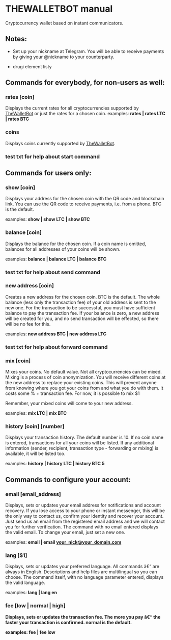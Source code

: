 # THEWALLETBOT manual


Cryptocurrency wallet based on instant communicators.


## Notes:


* Set up your nickname at Telegram. You will be able to receive payments by giving your @nickname  to your counterparty.


* drugi element listy


## Commands for everybody, for non-users as well:


### <strong>rates [coin]</strong>

Displays the current rates for all cryptocurrencies supported by <a href="http://thewalletbot.com/">TheWalletBot</a> or just the rates for a chosen coin.  examples: <strong>rates | rates LTC | rates BTC</strong>





### <strong>coins</strong>

Displays coins currently supported by <a href="http://thewalletbot.com/">TheWalletBot</a>.





### test txt for help about start command





## Commands for users only:


### <strong>show [coin]</strong>

Displays your address for the chosen coin with the QR code and blockchain link. You can use the QR code to receive payments, i.e. from a phone. BTC is the default.

examples: <strong>show | show LTC | show BTC</strong>


### <strong>balance [coin]</strong>

Displays the balance for the chosen coin. If a coin name is omitted, balances for all addresses of your coins will be shown.

examples: <strong>balance | balance LTC | balance BTC</strong>


### test txt for help about send command





### <strong>new address [coin]</strong>

Creates a new address for the chosen coin. BTC is the default. The whole balance (less only the transaction fee) of your old address is sent to the new one. For the transaction to be successful, you must have sufficient balance to pay the transaction fee. If your balance is zero, a new address will be created for you, and no send transaction will be effected, so there will be no fee for this.

examples: <strong>new address BTC | new address LTC</strong>





### test txt for help about forward command





### <strong>mix [coin]</strong>

Mixes your coins. No default value. Not all cryptocurrencies can be mixed. Mixing is a process of coin anonymization. You will receive different coins at the new address to replace your existing coins. This will prevent anyone from knowing where you got your coins from and what you do with them. It costs some % + transaction fee. For now, it is possible to mix $1

Remember, your mixed coins will come to your new address.

examples: <strong>mix LTC | mix BTC</strong>





### <strong>history [coin] [number]</strong>

Displays your transaction history. The default number is 10. If no coin name is entered, transactions for all your coins will be listed. If any additional information (sender, recipient, transaction type - forwarding or mixing) is available, it will be listed too.

examples: <strong>history | history LTC | history BTC 5</strong>





## Commands to configure your account:





### <strong>email [email_address]</strong>

Displays, sets or updates your email address for notifications and account recovery. If you lose access to your phone or instant messenger, this will be the only way to contact us, confirm your identity and recover your account. Just send us an email from the registered email address and we will contact you for further verification. The command with no email entered displays the valid email. To change your email, just set a new one.

examples: <strong>email | email your_nick@your_domain.com</strong>





### <strong>lang [$1]</strong>

Displays, sets or updates your preferred language. All commands â€“ are always in English. Descriptions and help files are multilingual so you can choose. The command itself, with no language parameter entered, displays the valid language.

examples: <strong>lang | lang en<strong> 





### <strong>fee [low | normal | high]</strong>

Displays, sets or updates the transaction fee. The more you pay â€“ the faster your transaction is confirmed. <strong>normal</strong> is the default.

examples: <strong>fee | fee low</strong>





